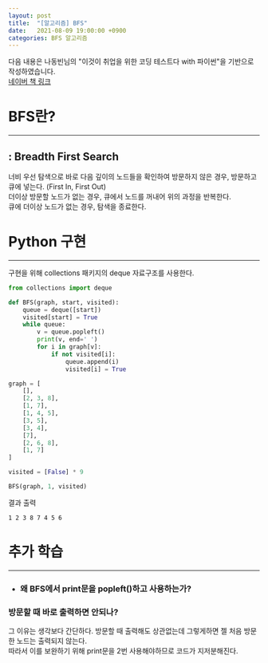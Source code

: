 ```yaml
---
layout: post
title:  "[알고리즘] BFS"
date:   2021-08-09 19:00:00 +0900
categories: BFS 알고리즘
---
```

다음 내용은 나동빈님의 "이것이 취업을 위한 코딩 테스트다 with 파이썬"을 기반으로 작성하였습니다.  
[네이버 책 링크](https://book.naver.com/bookdb/book_detail.nhn?bid=16439154)

# BFS란?
-----
## : Breadth First Search
너비 우선 탐색으로 바로 다음 깊이의 노드들을 확인하여 방문하지 않은 경우, 방문하고 큐에 넣는다. (First In, First Out)  
더이상 방문할 노드가 없는 경우, 큐에서 노드를 꺼내어 위의 과정을 반복한다.  
큐에 더이상 노드가 없는 경우, 탐색을 종료한다.  

# Python 구현
-----
구현을 위해 collections 패키지의 deque 자료구조를 사용한다.
```python
from collections import deque

def BFS(graph, start, visited):
    queue = deque([start])
    visited[start] = True
    while queue:
        v = queue.popleft()
        print(v, end=' ')
        for i in graph[v]:
            if not visited[i]:
                queue.append(i)
                visited[i] = True

graph = [
    [],
    [2, 3, 8],
    [1, 7],
    [1, 4, 5],
    [3, 5],
    [3, 4],
    [7],
    [2, 6, 8],
    [1, 7]
]

visited = [False] * 9

BFS(graph, 1, visited)
```  

결과 출력
```
1 2 3 8 7 4 5 6
```

# 추가 학습
-----
* ### 왜 BFS에서 print문을 popleft()하고 사용하는가?  
### 방문할 때 바로 출력하면 안되나?
그 이유는 생각보다 간단하다. 방문할 때 출력해도 상관없는데 그렇게하면 젤 처음 방문한 노드는 출력되지 않는다.  
따라서 이를 보완하기 위해 print문을 2번 사용해야하므로 코드가 지저분해진다.